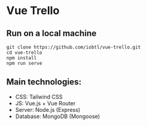 # Vue Trello

## Run on a local machine
```
git clone https://github.com/iobtl/vue-trello.git
cd vue-trello
npm install
npm run serve
```

## Main technologies:
* CSS: Tailwind CSS 
* JS: Vue.js + Vue Router
* Server: Node.js (Express)
* Database: MongoDB (Mongoose)
